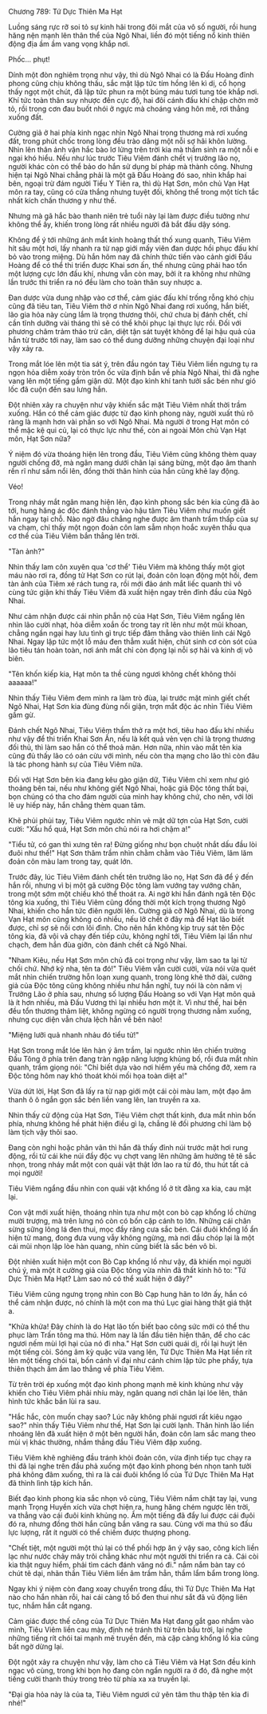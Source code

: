 




Chương 789: Tứ Dực Thiên Ma Hạt


Luồng sáng rực rỡ soi tỏ sự kinh hãi trong đôi mắt của vô số người, rồi hung hăng nện mạnh lên thân thể của Ngô Nhai, liền đó một tiếng nổ kinh thiên động địa ầm ầm vang vọng khắp nơi.

Phốc… phụt!

Dính một đòn nghiêm trọng như vậy, thì dù Ngô Nhai có là Đấu Hoàng đỉnh phong cũng chịu không thấu, sắc mặt lập tức tím hồng lên kì dị, cổ họng thấy ngọt một chút, đã lập tức phun ra một búng máu tươi tung tóe khắp nơi. Khí tức toàn thân suy nhược đến cực độ, hai đôi cánh đấu khí chập chờn mờ tỏ, rồi trong cơn đau buốt nhói ở ngực mà choáng váng hôn mê, rơi thẳng xuống đất.

Cường giả ở hai phía kinh ngạc nhìn Ngô Nhai trọng thương mà rơi xuống đất, trong phút chốc trong lòng đều trào dâng một nỗi sợ hãi khôn lường. Nhìn lên thân ảnh vận hắc bào lơ lửng trên trời kia mà thầm sinh ra một nỗi e ngại khó hiểu. Nếu như lúc trước Tiêu Viêm đánh chết vị trưởng lão nọ, người khác còn có thể bảo do hắn sử dụng bí pháp mà thành công. Nhưng hiện tại Ngô Nhai chẳng phải là một gã Đấu Hoàng đó sao, nhìn khắp hai bên, ngoại trừ đám người Tiểu Y Tiên ra, thì dù Hạt Sơn, môn chủ Vạn Hạt môn ra tay, cũng có cửa thắng nhưng tuyệt đối, không thể trong một tích tắc nhất kích chấn thương y như thế.

Nhưng mà gã hắc bào thanh niên trẻ tuổi này lại làm được điều tưởng như không thể ấy, khiến trong lòng rất nhiều người đã bắt đầu dậy sóng.

Không để ý tới những ánh mắt kinh hoàng thất thố xung quanh, Tiêu Viêm hít sâu một hơi, lấy nhanh ra từ nạp giới mấy viên đan dược hồi phục đấu khí bỏ vào trong miệng. Dù hắn hôm nay đã chính thức tiến vào cảnh giới Đấu Hoàng để có thể thi triển được Khai sơn ấn, thế nhưng cũng phải hao tổn một lượng cực lớn đấu khí, nhưng vẫn còn may, bởi ít ra không như những lần trước thi triển ra nó đều làm cho toàn thân suy nhược a.

Đan dược vừa dung nhập vào cơ thể, cảm giác đấu khí trống rỗng khó chịu cũng đã tiêu tan, Tiêu Viêm thờ ơ nhìn Ngô Nhai đang rơi xuống, hắn biết, lão gia hỏa này cùng lắm là trọng thương thôi, chứ chưa bị đánh chết, chỉ cần tĩnh dưỡng vài tháng thì sẽ có thể khôi phục lại thực lực rồi. Đối với phương châm trảm thảo trừ căn, diệt tận sát tuyệt không để lại hậu quả của hắn từ trước tới nay, làm sao có thể dung dưỡng những chuyện đại loại như vậy xảy ra.

Trong mắt lóe lên một tia sát ý, trên đầu ngón tay Tiêu Viêm liền ngưng tụ ra ngọn hỏa diễm xoáy tròn trôn ốc vừa định bắn về phía Ngô Nhai, thì đã nghe vang lên một tiếng gầm giận dữ. Một đạo kình khí tanh tưởi sắc bén như gió lốc đã cuộn đến sau lưng hắn.

Đột nhiên xảy ra chuyện như vậy khiến sắc mặt Tiêu Viêm nhất thời trầm xuống. Hắn có thể cảm giác được từ đạo kình phong này, người xuất thủ rõ ràng là mạnh hơn vài phần so với Ngô Nhai. Mà người ở trong Hạt môn có thể mặc kệ qui củ, lại có thực lực như thế, còn ai ngoài Môn chủ Vạn Hạt môn, Hạt Sơn nữa?

Ý niệm đó vừa thoáng hiện lên trong đầu, Tiêu Viêm cũng không thèm quay người chống đỡ, mà ngân mang dưới chân lại sáng bừng, một đạo âm thanh rền rĩ như sấm nổi lên, đồng thời thân hình của hắn cũng khẽ lay động.

Véo!

Trong nháy mắt ngân mang hiện lên, đạo kình phong sắc bén kia cũng đã ào tới, hung hăng ác độc đánh thẳng vào hậu tâm Tiêu Viêm như muốn giết hắn ngay tại chỗ. Nào ngờ đâu chẳng nghe được âm thanh trầm thấp của sự va chạm, chỉ thấy một ngọn đoản côn lam sẫm nhọn hoắc xuyên thấu qua cơ thể của Tiêu Viêm bắn thẳng lên trời.

"Tàn ảnh?"

Nhìn thấy lam côn xuyên qua 'cơ thể' Tiêu Viêm mà không thấy một giọt máu nào rơi ra, đồng tử Hạt Sơn co rút lại, đoản côn loạn động một hồi, đem tàn ảnh của Tiêm xé rách tung ra, rồi mới đảo ánh mắt liếc quanh thì vô cùng tức giận khi thấy Tiêu Viêm đã xuất hiện ngay trên đỉnh đầu của Ngô Nhai.

Như cảm nhận được cái nhìn phẫn nộ của Hạt Sơn, Tiêu Viêm ngẩng lên nhìn lão cười nhạt, hỏa diễm xoắn ốc trong tay rít lên như một mũi khoan, chẳng ngần ngại hay lưu tình gì trực tiếp đâm thẳng vào thiên linh cái Ngô Nhai. Ngay lập tức một lỗ máu đen thẫm xuất hiện, chút sinh cơ còn sót của lão tiêu tán hoàn toàn, nơi ánh mắt chỉ còn đọng lại nỗi sợ hãi và kinh dị vô biên.

"Tên khốn kiếp kia, Hạt môn ta thề cùng ngươi không chết không thôi aaaaaa!"

Nhìn thấy Tiêu Viêm đem mình ra làm trò đùa, lại trước mặt mình giết chết Ngô Nhai, Hạt Sơn kia đùng đùng nổi giận, trợn mắt độc ác nhìn Tiêu Viêm gầm gừ.

Đánh chết Ngô Nhai, Tiêu Viêm thầm thở ra một hơi, tiêu hao đấu khí nhiều như vậy để thi triển Khai Sơn Ấn, nếu là kết quả vẻn vẹn chỉ là trọng thương đối thủ, thì làm sao hắn có thể thoả mãn. Hơn nữa, nhìn vào mắt tên kia cũng đủ thấy lão có oán cừu với mình, nếu còn tha mạng cho lão thì còn đâu là tác phong hành sự của Tiêu Viêm nữa.

Đối với Hạt Sơn bên kia đang kêu gào giận dữ, Tiêu Viêm chỉ xem như gió thoảng bên tai, nếu như không giết Ngô Nhai, hoặc giả Độc tông thất bại, bọn chúng có tha cho đám người của mình hay không chứ, cho nên, với lời lẽ uy hiếp này, hắn chẳng thèm quan tâm.

Khẽ phủi phủi tay, Tiêu Viêm ngước nhìn vẻ mặt dữ tợn của Hạt Sơn, cười cười: "Xấu hổ quá, Hạt Sơn môn chủ nói ra hơi chậm a!"

"Tiểu tử, có gan thì xưng tên ra! Đừng giống như bọn chuột nhắt dấu đầu lòi đuôi như thế!" Hạt Sơn thâm trầm nhìn chằm chằm vào Tiêu Viêm, lăm lăm đoản côn màu lam trong tay, quát lớn.

Trước đây, lúc Tiêu Viêm đánh chết tên trưởng lão nọ, Hạt Sơn đã để ý đến hắn rồi, nhưng vì bị một gã cường Độc tông làm vướng tay vướng chân, trong một sớm một chiều khó thể thoát ra. Ai ngờ khi hắn đánh ngã tên Độc tông kia xuống, thì Tiêu Viêm cũng đồng thời một kích trọng thương Ngô Nhai, khiến cho hắn tức điên người lên. Cường giả cỡ Ngô Nhai, dù là trong Vạn Hạt môn cũng không có nhiều, nếu lỡ chết ở đây mà để Hạt lão biết được, chỉ sợ sẽ nổi cơn lôi đình. Cho nên hắn không kịp truy sát tên Độc tông kia, đã vội vã chạy đến tiếp cứu, không nghĩ tới, Tiêu Viêm lại lẩn như chạch, đem hắn đùa giỡn, còn đánh chết cả Ngô Nhai.

"Nham Kiêu, nếu Hạt Sơn môn chủ đã coi trọng như vậy, làm sao ta lại từ chối chứ. Nhớ kỹ nha, tên ta đó!" Tiêu Viêm vẫn cười cười, vừa nói vừa quét mắt nhìn chiến trường hỗn loạn xung quanh, trong lòng khẽ thở dài, cường giả của Độc tông cũng không nhiều như hắn nghĩ, tuy nói là còn năm vị Trưởng Lão ở phía sau, nhưng số lượng Đấu Hoàng so với Vạn Hạt môn quả là ít hơn nhiều, mà Đấu Vương thì lại nhiều hơn một ít. Vì như thế, hai bên đều tổn thương thảm liệt, không ngừng có người trọng thương nằm xuống, nhưng cục diện vẫn chưa lệch hẳn về bên nào!

"Miệng lưỡi quả nhanh nhảu đó tiểu tử!"

Hạt Sơn trong mắt lóe lên hàn ý âm trầm, lại ngước nhìn lên chiến trường Đấu Tông ở phía trên đang tràn ngập năng lượng khủng bố, rồi đưa mắt nhìn quanh, trầm giọng nói: "Chỉ biết dựa vào nơi hiểm yếu mà chống đỡ, xem ra Độc tông hôm nay khó thoát khỏi mối họa toàn diệt a!"

Vừa dứt lời, Hạt Sơn đã lấy ra từ nạp giới một cái còi màu lam, một đạo âm thanh ô ô ngắn gọn sắc bén liền vang lên, lan truyền ra xa.

Nhìn thấy cử động của Hạt Sơn, Tiêu Viêm chợt thất kinh, đưa mắt nhìn bốn phía, nhưng không hề phát hiện điều gì lạ, chẳng lẽ đối phương chỉ làm bộ làm tịch vậy thôi sao.

Đang còn nghi hoặc phân vân thì hắn đã thấy đỉnh núi trước mặt hơi rung động, rồi từ cái khe núi đầy độc vụ chợt vang lên những âm hưởng tê tê sắc nhọn, trong nháy mắt một con quái vật thật lớn lao ra từ đó, thu hút tất cả mọi người!

Tiêu Viêm ngẩng đầu nhìn con quái vật khổng lồ ở tít đằng xa kia, cau mặt lại.

Con vật mới xuất hiện, thoáng nhìn tựa như một con bò cạp khổng lồ chừng mười trượng, mà trên lưng nó còn có bốn cặp cánh to lớn. Những cái chân sừng sững lông lá đen thui, mọc đầy răng cưa sắc bén. Cái đuôi khổng lồ ẩn hiện tử mang, đong đưa vung vẫy không ngừng, mà nơi đầu chóp lại là một cái mũi nhọn lập lòe hàn quang, nhìn cũng biết là sắc bén vô bì.

Đột nhiên xuất hiện một con Bò Cạp khổng lồ như vậy, đã khiến mọi người chú ý, mà một ít cường giả của Độc tông vừa nhìn đã thất kinh hô to: "Tứ Dực Thiên Ma Hạt? Làm sao nó có thể xuất hiện ở đây?"

Tiêu Viêm cũng ngưng trọng nhìn con Bò Cạp hung hãn to lớn ấy, hắn có thể cảm nhận được, nó chính là một con ma thú Lục giai hàng thật giá thật a.

"Khửa khửa! Đây chính là do Hạt lão tốn biết bao công sức mới có thể thu phục làm Trấn tông ma thú. Hôm nay là lần đầu tiên hiện thân, để cho các ngươi nếm mùi lợi hại của nó đi nha." Hạt Sơn cười quái dị, rồi lại huýt lên một tiếng còi. Sóng âm kỳ quặc vừa vang lên, Tứ Dực Thiên Ma Hạt liền rít lên một tiếng chói tai, bốn cánh vĩ đại như cánh chim lập tức phe phẩy, tựa thiên thạch ầm ầm lao thẳng về phía Tiêu Viêm.

Từ trên trời ép xuống một đạo kình phong mạnh mẽ kinh khủng như vậy khiến cho Tiêu Viêm phải nhíu mày, ngân quang nơi chân lại lóe lên, thân hình tức khắc bắn lùi ra sau.

"Hắc hắc, còn muốn chạy sao? Lúc nãy không phải ngươi rất kiêu ngạo sao?" nhìn thấy Tiêu Viêm như thế, Hạt Sơn lại cười lạnh. Thân hình lão liền nhoáng lên đã xuất hiện ở một bên người hắn, đoản côn lam sắc mang theo mùi vị khác thường, nhắm thẳng đầu Tiêu Viêm đập xuống.

Tiêu Viêm khẽ nghiêng đầu tránh khỏi đoản côn, vừa định tiếp tục chạy ra thì đã lại nghe trên đầu phả xuống một đạo kình phong bén nhọn tanh tưởi phá không đâm xuống, thì ra là cái đuôi khổng lồ của Tứ Dực Thiên Ma Hạt đã thình lình tập kích hắn.

Biết đạo kình phong kia sắc nhọn vô cùng, Tiêu Viêm nắm chặt tay lại, vung mạnh Trọng Huyền xích vừa chợt hiện ra, hung hăng chém ngược lên trời, va thẳng vào cái đuôi kinh khủng nọ. Ầm một tiếng đã đẩy lui được cái đuôi đó ra, nhưng đồng thời hắn cũng bắn văng ra sau. Cùng với ma thú so đấu lực lượng, rất ít người có thể chiếm được thượng phong.

"Chết tiệt, một người một thú lại có thể phối hợp ăn ý vậy sao, công kích liền lạc như nước chảy mây trôi chẳng khác như một người thi triển ra cả. Cái còi kia thật nguy hiểm, phải tìm cách đánh văng nó đi." nắm nắm bàn tay có chút tê dại, nhãn thần Tiêu Viêm liền âm trầm hẳn, thầm lẩm bẩm trong lòng.

Ngay khi ý niệm còn đang xoay chuyển trong đầu, thì Tứ Dực Thiên Ma Hạt nào cho hắn nhàn rỗi, hai cái càng tổ bố đen thui như sắt đã vũ động liên tục, nhắm hắn cắt ngang.

Cảm giác được thế công của Tứ Dực Thiên Ma Hạt đang gắt gao nhắm vào mình, Tiêu Viêm liền cau mày, định né tránh thì từ trên bầu trời, lại nghe những tiếng rít chói tai mạnh mẽ truyền đến, mà cặp càng khổng lồ kia cũng bất ngờ dừng lại.

Đột ngột xảy ra chuyện như vậy, làm cho cả Tiêu Viêm và Hạt Sơn đều kinh ngạc vô cùng, trong khi bọn họ đang còn ngẩn người ra ở đó, đã nghe một tiếng cười thanh thúy trong trẻo từ phía xa xa truyền lại.

"Đại gia hỏa này là của ta, Tiêu Viêm ngươi cứ yên tâm thu thập tên kia đi nhé!"




